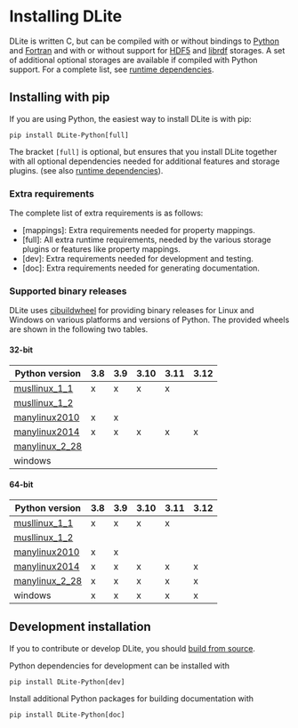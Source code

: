 Installing DLite
================
DLite is written C, but can be compiled with or without bindings to [Python] and [Fortran] and with or without support for [HDF5] and [librdf] storages.
A set of additional optional storages are available if compiled with Python support.
For a complete list, see [runtime dependencies].


Installing with pip
-------------------
If you are using Python, the easiest way to install DLite is with pip:

```shell
pip install DLite-Python[full]
```

The bracket `[full]` is optional, but ensures that you install DLite
together with all optional dependencies needed for additional features
and storage plugins. (see also [runtime dependencies]).


### Extra requirements
The complete list of extra requirements is as follows:

- [mappings]: Extra requirements needed for property mappings.
- [full]: All extra runtime requirements, needed by the various storage plugins or features like property mappings.
- [dev]: Extra requirements needed for development and testing.
- [doc]: Extra requirements needed for generating documentation.


### Supported binary releases
DLite uses [cibuildwheel] for providing binary releases for Linux and
Windows on various platforms and versions of Python.  The provided
wheels are shown in the following two tables.


#### 32-bit

| Python version   | 3.8 | 3.9 | 3.10 | 3.11 | 3.12 |
| ---------------- | --- | --- | ---- | ---- | ---- |
| [musllinux_1_1]  |  x  |  x  |  x   |  x   |      |
| [musllinux_1_2]  |     |     |      |      |      |
| [manylinux2010]  |  x  |  x  |      |      |      |
| [manylinux2014]  |  x  |  x  |  x   |  x   |  x   |
| [manylinux_2_28] |     |     |      |      |      |
| windows          |     |     |      |      |      |

#### 64-bit

| Python version   | 3.8 | 3.9 | 3.10 | 3.11 | 3.12 |
| ---------------- | --- | --- | ---- | ---- | ---- |
| [musllinux_1_1]  |  x  |  x  |  x   |  x   |      |
| [musllinux_1_2]  |     |     |      |      |      |
| [manylinux2010]  |  x  |  x  |      |      |      |
| [manylinux2014]  |  x  |  x  |  x   |  x   |  x   |
| [manylinux_2_28] |  x  |  x  |  x   |  x   |  x   |
| windows          |  x  |  x  |  x   |  x   |  x   |


Development installation
------------------------
If you to contribute or develop DLite, you should [build from source].

Python dependencies for development can be installed with

```shell
pip install DLite-Python[dev]
```

Install additional Python packages for building documentation with

```shell
pip install DLite-Python[doc]
```


[Python]: https://www.python.org/
[Fortran]: https://en.wikipedia.org/wiki/Fortran
[HDF5]: https://support.hdfgroup.org/HDF5/
[librdf]: https://librdf.org/
[runtime dependencies]: https://sintef.github.io/dlite/getting_started/build/runtime_dependencies.html
[build from source]: https://sintef.github.io/dlite/getting_started/build/build.html
[cibuildwheel]: https://github.com/pypa/cibuildwheel
[musllinux_1_1]: https://peps.python.org/pep-0656/
[musllinux_1_2]: https://peps.python.org/pep-0656/
[manylinux2010]: https://github.com/pypa/manylinux?tab=readme-ov-file#manylinux2014-centos-7-based
[manylinux2014]: https://github.com/pypa/manylinux?tab=readme-ov-file#manylinux2014-centos-7-based
[manylinux_2_28]: https://github.com/pypa/manylinux?tab=readme-ov-file#manylinux_2_28-almalinux-8-based
